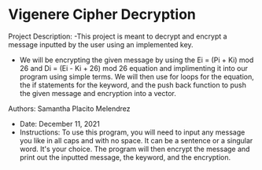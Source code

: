 # Vigenere Cipher Decryption

Project Description:
-This project is meant to decrypt and encrypt a message inputted by the user using an implemented key. 
  - We will be encrypting the given message by using the Ei = (Pi + Ki) mod 26 and Di = (Ei - Ki + 26) mod 26 equation and implimenting it into our program using simple terms. We     will then use for loops for the equation, the if statements for the keyword, and the push back function to push the given message and encryption into a vector. 

Authors:
Samantha Placito Melendrez
- Date: December 11, 2021
- Instructions: To use this program, you will need to input any message you like in all caps and with no space. It can be a sentence or a singular word. It's your choice. The program will then encrypt the message and print out the inputted message, the keyword, and the encryption. 
